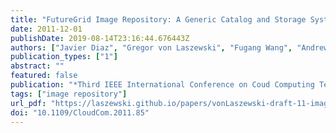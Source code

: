 ```yaml
---
title: "FutureGrid Image Repository: A Generic Catalog and Storage System for Heterogeneous Virtual Machine Images"
date: 2011-12-01
publishDate: 2019-08-14T23:16:44.676443Z
authors: ["Javier Diaz", "Gregor von Laszewski", "Fugang Wang", "Andrew J Younge", "Geoffrey C. Fox"]
publication_types: ["1"]
abstract: ""
featured: false
publication: "*Third IEEE International Conference on Coud Computing Technology and Science (CloudCom2011)*"
tags: ["image repository"]
url_pdf: "https://laszewski.github.io/papers/vonLaszewski-draft-11-imagerepo.pdf"
doi: "10.1109/CloudCom.2011.85"
---
```


